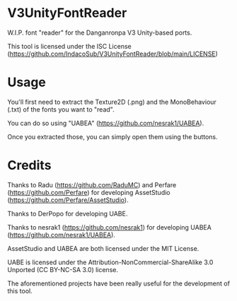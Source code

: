 # V3UnityFontReader
W.I.P. font "reader" for the Danganronpa V3 Unity-based ports.

This tool is licensed under the ISC License (https://github.com/IndacoSub/V3UnityFontReader/blob/main/LICENSE)

# Usage
You'll first need to extract the Texture2D (.png) and the MonoBehaviour (.txt) of the fonts you want to "read".

You can do so using "UABEA" (https://github.com/nesrak1/UABEA).

Once you extracted those, you can simply open them using the buttons.

# Credits
Thanks to Radu (https://github.com/RaduMC) and Perfare (https://github.com/Perfare) for developing AssetStudio (https://github.com/Perfare/AssetStudio).

Thanks to DerPopo for developing UABE.

Thanks to nesrak1 (https://github.com/nesrak1) for developing UABEA (https://github.com/nesrak1/UABEA).

AssetStudio and UABEA are both licensed under the MIT License.

UABE is licensed under the Attribution-NonCommercial-ShareAlike 3.0 Unported (CC BY-NC-SA 3.0) license.

The aforementioned projects have been really useful for the development of this tool.
